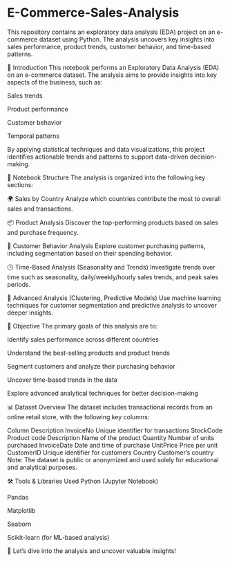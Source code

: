 # E-Commerce-Sales-Analysis
This repository contains an exploratory data analysis (EDA) project on an e-commerce dataset using Python. The analysis uncovers key insights into sales performance, product trends, customer behavior, and time-based patterns.

📘 Introduction
This notebook performs an Exploratory Data Analysis (EDA) on an e-commerce dataset. The analysis aims to provide insights into key aspects of the business, such as:

Sales trends

Product performance

Customer behavior

Temporal patterns

By applying statistical techniques and data visualizations, this project identifies actionable trends and patterns to support data-driven decision-making.

📂 Notebook Structure
The analysis is organized into the following key sections:

🌍 Sales by Country
Analyze which countries contribute the most to overall sales and transactions.

📦 Product Analysis
Discover the top-performing products based on sales and purchase frequency.

👤 Customer Behavior Analysis
Explore customer purchasing patterns, including segmentation based on their spending behavior.

🕒 Time-Based Analysis (Seasonality and Trends)
Investigate trends over time such as seasonality, daily/weekly/hourly sales trends, and peak sales periods.

🤖 Advanced Analysis (Clustering, Predictive Models)
Use machine learning techniques for customer segmentation and predictive analysis to uncover deeper insights.

🎯 Objective
The primary goals of this analysis are to:

Identify sales performance across different countries

Understand the best-selling products and product trends

Segment customers and analyze their purchasing behavior

Uncover time-based trends in the data

Explore advanced analytical techniques for better decision-making

📊 Dataset Overview
The dataset includes transactional records from an online retail store, with the following key columns:


Column	Description
InvoiceNo	Unique identifier for transactions
StockCode	Product code
Description	Name of the product
Quantity	Number of units purchased
InvoiceDate	Date and time of purchase
UnitPrice	Price per unit
CustomerID	Unique identifier for customers
Country	Customer’s country
Note: The dataset is public or anonymized and used solely for educational and analytical purposes.

🛠️ Tools & Libraries Used
Python (Jupyter Notebook)

Pandas

Matplotlib

Seaborn

Scikit-learn (for ML-based analysis)

🚀 Let’s dive into the analysis and uncover valuable insights!
